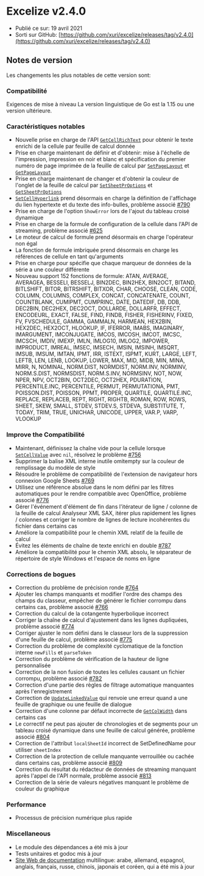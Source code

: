 # Excelize v2.4.0

* Publié ce sur: 19 avril 2021
* Sorti sur GitHub: [https://github.com/xuri/excelize/releases/tag/v2.4.0](https://github.com/xuri/excelize/releases/tag/v2.4.0)

## Notes de version

Les changements les plus notables de cette version sont:

### Compatibilité

Exigences de mise à niveau La version linguistique de Go est la 1.15 ou une version ultérieure.

### Caractéristiques notables

* Nouvelle prise en charge de l'API [`GetCellRichText`](https://pkg.go.dev/github.com/xuri/excelize/v2@v2.4.0#File.GetCellRichText) pour obtenir le texte enrichi de la cellule par feuille de calcul donnée
* Prise en charge maintenant de définir et d'obtenir: mise à l'échelle de l'impression, impression en noir et blanc et spécification du premier numéro de page imprimée de la feuille de calcul par [`SetPageLayout`](https://pkg.go.dev/github.com/xuri/excelize/v2@v2.4.0#File.SetPageLayout) et [`GetPageLayout`](https://pkg.go.dev/github.com/xuri/excelize/v2@v2.4.0#File.GetPageLayout)
* Prise en charge maintenant de changer et d'obtenir la couleur de l'onglet de la feuille de calcul par [`SetSheetPrOptions`](https://pkg.go.dev/github.com/xuri/excelize/v2@v2.4.0#File.SetSheetPrOptions) et [`GetSheetPrOptions`](https://pkg.go.dev/github.com/xuri/excelize/v2@v2.4.0#File.GetSheetPrOptions)
* [`SetCellHyperlink`](https://pkg.go.dev/github.com/xuri/excelize/v2@v2.4.0#File.SetCellHyperlink) prend désormais en charge la définition de l'affichage du lien hypertexte et du texte des info-bulles, problème associé [#790](https://github.com/xuri/excelize/issues/790)
* Prise en charge de l'option `ShowError` lors de l'ajout du tableau croisé dynamique
* Prise en charge de la formule de configuration de la cellule dans l'API de streaming, problème associé [#625](https://github.com/xuri/excelize/issues/625)
* Le moteur de calcul de formule prend désormais en charge l'opérateur non égal
* La fonction de formule imbriquée prend désormais en charge les références de cellule en tant qu'arguments
* Prise en charge pour spécifie que chaque marqueur de données de la série a une couleur différente
* Nouveau support 152 fonctions de formule: ATAN, AVERAGE, AVERAGEA, BESSELI, BESSELJ, BIN2DEC, BIN2HEX, BIN2OCT, BITAND, BITLSHIFT, BITOR, BITRSHIFT, BITXOR, CHAR, CHOOSE, CLEAN, CODE, COLUMN, COLUMNS, COMPLEX, CONCAT, CONCATENATE, COUNT, COUNTBLANK, CUMIPMT, CUMPRINC, DATE, DATEDIF, DB, DDB, DEC2BIN, DEC2HEX, DEC2OCT, DOLLARDE, DOLLARFR, EFFECT, ENCODEURL, EXACT, FALSE, FIND, FINDB, FISHER, FISHERINV, FIXED, FV, FVSCHEDULE, GAMMA, GAMMALN, HARMEAN, HEX2BIN, HEX2DEC, HEX2OCT, HLOOKUP, IF, IFERROR, IMABS, IMAGINARY, IMARGUMENT, IMCONJUGATE, IMCOS, IMCOSH, IMCOT, IMCSC, IMCSCH, IMDIV, IMEXP, IMLN, IMLOG10, IMLOG2, IMPOWER, IMPRODUCT, IMREAL, IMSEC, IMSECH, IMSIN, IMSINH, IMSQRT, IMSUB, IMSUM, IMTAN, IPMT, IRR, ISTEXT, ISPMT, KURT, LARGE, LEFT, LEFTB, LEN, LENB, LOOKUP, LOWER, MAX, MID, MIDB, MIN, MINA, MIRR, N, NOMINAL, NORM.DIST, NORMDIST, NORM.INV, NORMINV, NORM.S.DIST, NORMSDIST, NORM.S.INV, NORMSINV, NOT, NOW, NPER, NPV, OCT2BIN, OCT2DEC, OCT2HEX, PDURATION, PERCENTILE.INC, PERCENTILE, PERMUT, PERMUTATIONA, PMT, POISSON.DIST, POISSON, PPMT, PROPER, QUARTILE, QUARTILE.INC, REPLACE, REPLACEB, REPT, RIGHT, RIGHTB, ROMAN, ROW, ROWS, SHEET, SKEW, SMALL, STDEV, STDEV.S, STDEVA, SUBSTITUTE, T, TODAY, TRIM, TRUE, UNICHAR, UNICODE, UPPER, VAR.P, VARP, VLOOKUP

### Improve the Compatibilité

* Maintenant, définissez la chaîne vide pour la cellule lorsque [`SetCellValue`](https://pkg.go.dev/github.com/xuri/excelize/v2@v2.4.0#File.SetCellValue) avec `nil`, résolvez le problème [#756](https://github.com/xuri/excelize/issues/756)
* Supprimer la balise XML interne inutile omitempty sur la couleur de remplissage du modèle de style
* Résoudre le problème de compatibilité de l'extension de navigateur hors connexion Google Sheets [#769](https://github.com/xuri/excelize/issues/769)
* Utilisez une référence absolue dans le nom défini par les filtres automatiques pour le rendre compatible avec OpenOffice, problème associé [#776](https://github.com/xuri/excelize/issues/776)
* Gérer l'événement d'élément de fin dans l'itérateur de ligne / colonne de la feuille de calcul Analyseur XML SAX, itérer plus rapidement les lignes / colonnes et corriger le nombre de lignes de lecture incohérentes du fichier dans certains cas
* Améliore la compatibilité pour le chemin XML relatif de la feuille de calcul
* Évitez les éléments de chaîne de texte enrichi en double [#787](https://github.com/xuri/excelize/issues/787)
* Améliore la compatibilité pour le chemin XML absolu, le séparateur de répertoire de style Windows et l'espace de noms en ligne

### Corrections de bogues

* Correction du problème de précision ronde [#764](https://github.com/xuri/excelize/issues/764)
* Ajouter les champs manquants et modifier l'ordre des champs des champs du classeur, empêcher de générer le fichier corrompu dans certains cas, problème associé [#766](https://github.com/xuri/excelize/issues/766)
* Correction du calcul de la cotangente hyperbolique incorrect
* Corriger la chaîne de calcul d'ajustement dans les lignes dupliquées, problème associé [#774](https://github.com/xuri/excelize/issues/774)
* Corriger ajuster le nom défini dans le classeur lors de la suppression d'une feuille de calcul, problème associé [#775](https://github.com/xuri/excelize/issues/775)
* Correction du problème de complexité cyclomatique de la fonction interne `newFills` et `parseToken`
* Correction du problème de vérification de la hauteur de ligne personnalisée
* Correction de la non fusion de toutes les cellules causant un fichier corrompu, problème associé [#782](https://github.com/xuri/excelize/issues/782)
* Correction d'une partie des règles de filtrage automatique manquantes après l'enregistrement
* Correction de [`UpdateLinkedValue`](https://pkg.go.dev/github.com/xuri/excelize/v2@v2.4.0#File.UpdateLinkedValue) qui renvoie une erreur quand a une feuille de graphique ou une feuille de dialogue
* Correction d'une colonne par défaut incorrecte de [`GetColWidth`](https://pkg.go.dev/github.com/xuri/excelize/v2@v2.4.0#File.GetColWidth) dans certains cas
* Le correctif ne peut pas ajouter de chronologies et de segments pour un tableau croisé dynamique dans une feuille de calcul générée, problème associé [#804](https://github.com/xuri/excelize/issues/804)
* Correction de l'attribut `localSheetId` incorrect de SetDefinedName pour utiliser `sheetIndex`
* Correction de la protection de cellule manquante verrouillée ou cachée dans certains cas, problème associé [#809](https://github.com/xuri/excelize/issues/809)
* Correction du résultat du rédacteur de données de streaming manquant après l'appel de l'API normale, problème associé [#813](https://github.com/xuri/excelize/issues/813)
* Correction de la série de valeurs négatives manquant le problème de couleur du graphique

### Performance

* Processus de précision numérique plus rapide

### Miscellaneous

* Le module des dépendances a été mis à jour
* Tests unitaires et godoc mis à jour
* [Site Web de documentation](https://xuri.me/excelize) multilingue: arabe, allemand, espagnol, anglais, français, russe, chinois, japonais et coréen, qui a été mis à jour
